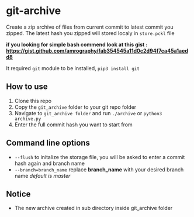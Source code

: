 # git-archive
Create a zip archive of files from current commit to latest commit you zipped. The latest hash you zipped will stored localy in `store.pckl` file

**if you looking for simple bash commend look at this gist : https://gist.github.com/amrography/fab354545a11d0c2d94f7ca45a1aedd8**

It required `git` module to be installed, `pip3 install git`

## How to use
1. Clone this repo
2. Copy the `git_archive` folder to your git repo folder
3. Navigate to `git_archive folder` and run `./archive` or `python3 archive.py`
4. Enter the full commit hash you want to start from

## Command line options
* `--flush` to initalize the storage file, you will be asked to enter a commit hash again and branch name
* `--branch=branch_name` replace **branch_name** with your desired branch name *default is master*

## Notice
* The new archive created in sub directory inside git_archive folder
